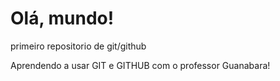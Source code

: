 # Olá, mundo!
primeiro repositorio de git/github

Aprendendo a usar GIT e GITHUB com o professor Guanabara!
